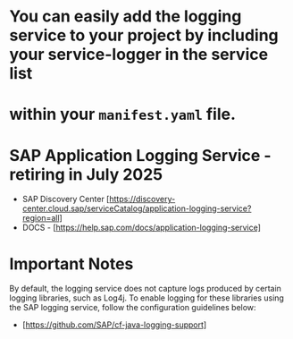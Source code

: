 # You can easily add the logging service to your project by including your service-logger in the service list 
# within your `manifest.yaml` file.

# SAP Application Logging Service - retiring in July 2025
* SAP Discovery Center [https://discovery-center.cloud.sap/serviceCatalog/application-logging-service?region=all]
* DOCS - [https://help.sap.com/docs/application-logging-service]

# Important Notes
By default, the logging service does not capture logs produced by certain logging libraries, such as Log4j.
To enable logging for these libraries using the SAP logging service, follow the configuration guidelines below:
 - [https://github.com/SAP/cf-java-logging-support]